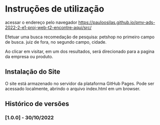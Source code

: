# Instruções de utilização

acessar o endereço pelo navegador
https://pauloosilas.github.io/pmv-ads-2022-2-e1-proj-web-t2-encontre-aqui/src/

Efetuar uma busca
recomedação de pesquisa: petshop no primeiro campo de busca.
juiz de fora, no segundo campo, cidade.

Ao clicar em visitar, em um dos resultados, será direcionado para a pagina da empresa ou produto.

## Instalação do Site

O site está armazenado no servidor da plataforma GitHub Pages.
Pode ser acessado localmente, abrindo o arquivo index.html em um browser.

## Histórico de versões

### [1.0.0] - 30/10/2022
